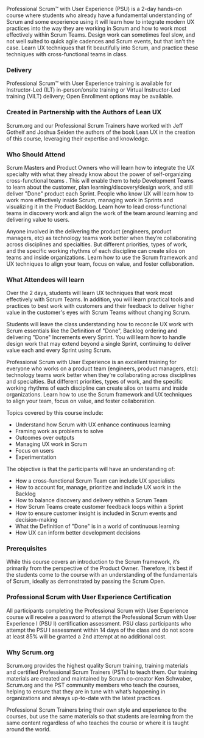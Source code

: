 <!-- professional-scrum-with-user-experience-->

Professional Scrum™ with User Experience (PSU) is a 2-day hands-on course where students who already have a fundamental understanding of Scrum and some experience using it will learn how to integrate modern UX practices into the way they are working in Scrum and how to work most effectively within Scrum Teams. Design work can sometimes feel slow, and not well suited to quick agile cadences and Scrum events, but that isn't the case. Learn UX techniques that fit beautifully into Scrum, and practice these techniques with cross-functional teams in class.


### Delivery

Professional Scrum™ with User Experience training is available for Instructor-Led (ILT) in-person/onsite training or Virtual Instructor-Led training (VILT) delivery; Open Enrollment options may be available.


### Created in Partnership with the Authors of Lean UX

 Scrum.org and our Professional Scrum Trainers have worked with Jeff Gothelf and Joshua Seiden the authors of the book Lean UX in the creation of this course, leveraging their expertise and knowledge.


### Who Should Attend

Scrum Masters and Product Owners who will learn how to integrate the UX specialty with what they already know about the power of self-organizing cross-functional teams . This will enable them to help Development Teams to learn about the customer, plan learning/discovery/design work, and still deliver "Done" product each Sprint.
People who know UX will learn how to work more effectively inside Scrum, managing work in Sprints and visualizing it in the Product Backlog. Learn how to lead cross-functional teams in discovery work and align the work of the team around learning and delivering value to users.

Anyone involved in the delivering the product (engineers, product managers, etc) as technology teams work better when they’re collaborating across disciplines and specialties. But different priorities, types of work, and the specific working rhythms of each discipline can create silos on teams and inside organizations. Learn how to use the Scrum framework and UX techniques to align your team, focus on value, and foster collaboration.


### What Attendees will learn

Over the 2 days, students will learn UX techniques that work most effectively with Scrum Teams. In addition, you will learn practical tools and practices to best work with customers and their feedback to deliver higher value in the customer's eyes with Scrum Teams without changing Scrum.

Students will leave the class understanding how to reconcile UX work with Scrum essentials like the Definition of "Done", Backlog ordering and delivering "Done" Increments every Sprint.  You will learn how to handle design work that may extend beyond a single Sprint, continuing to deliver value each and every Sprint using Scrum.

Professional Scrum with User Experience is an excellent training for everyone who works on a product team (engineers, product managers, etc): technology teams work better when they’re collaborating across disciplines and specialties. But different priorities, types of work, and the specific working rhythms of each discipline can create silos on teams and inside organizations. Learn how to use the Scrum framework and UX techniques to align your team, focus on value, and foster collaboration.

Topics covered by this course include:

- Understand how Scrum with UX enhance continuous learning
- Framing work as problems to solve
- Outcomes over outputs
- Managing UX work in Scrum
- Focus on users
- Experimentation

The objective is that the participants will have an understanding of:

- How a cross-functional Scrum Team can include UX specialists
- How to account for, manage, prioritize and include UX work in the Backlog
- How to balance discovery and delivery within a Scrum Team
- How Scrum Teams create customer feedback loops within a Sprint
- How to ensure customer insight is included in Scrum events and decision-making
- What the Definition of "Done" is in a world of continuous learning
- How UX can inform better development decisions


### Prerequisites

While this course covers an introduction to the Scrum framework, it’s primarily from the perspective of the Product Owner. Therefore, it’s best if the students come to the course with an understanding of the fundamentals of Scrum, ideally as demonstrated by passing the Scrum Open.


### Professional Scrum with User Experience Certification

All participants completing the Professional Scrum with User Experience course will receive a password to attempt the Professional Scrum with User Experience I (PSU I) certification assessment. PSU class participants who attempt the PSU I assessment within 14 days of the class and do not score at least 85% will be granted a 2nd attempt at no additional cost.


### Why Scrum.org
Scrum.org provides the highest quality Scrum training, training materials and certified Professional Scrum Trainers (PSTs) to teach them. Our training materials are created and maintained by Scrum co-creator Ken Schwaber, Scrum.org and the PST community members who teach the courses, helping to ensure that they are in tune with what’s happening in organizations and always up-to-date with the latest practices.

Professional Scrum Trainers bring their own style and experience to the courses, but use the same materials so that students are learning from the same content regardless of who teaches the course or where it is taught around the world.
